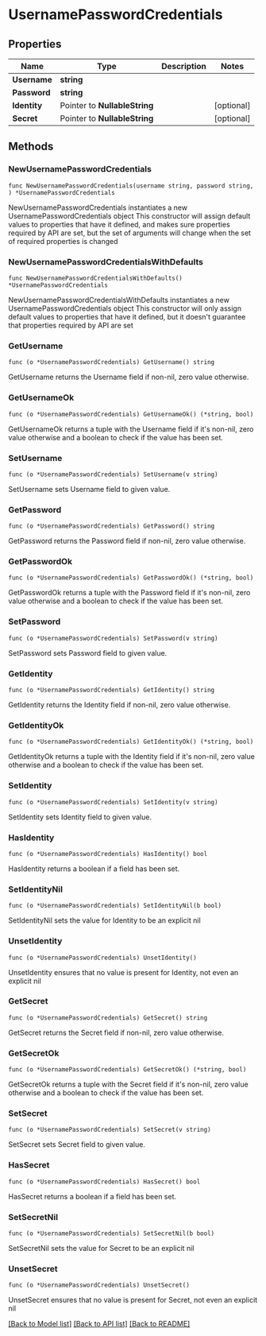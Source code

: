 # UsernamePasswordCredentials

## Properties

Name | Type | Description | Notes
------------ | ------------- | ------------- | -------------
**Username** | **string** |  | 
**Password** | **string** |  | 
**Identity** | Pointer to **NullableString** |  | [optional] 
**Secret** | Pointer to **NullableString** |  | [optional] 

## Methods

### NewUsernamePasswordCredentials

`func NewUsernamePasswordCredentials(username string, password string, ) *UsernamePasswordCredentials`

NewUsernamePasswordCredentials instantiates a new UsernamePasswordCredentials object
This constructor will assign default values to properties that have it defined,
and makes sure properties required by API are set, but the set of arguments
will change when the set of required properties is changed

### NewUsernamePasswordCredentialsWithDefaults

`func NewUsernamePasswordCredentialsWithDefaults() *UsernamePasswordCredentials`

NewUsernamePasswordCredentialsWithDefaults instantiates a new UsernamePasswordCredentials object
This constructor will only assign default values to properties that have it defined,
but it doesn't guarantee that properties required by API are set

### GetUsername

`func (o *UsernamePasswordCredentials) GetUsername() string`

GetUsername returns the Username field if non-nil, zero value otherwise.

### GetUsernameOk

`func (o *UsernamePasswordCredentials) GetUsernameOk() (*string, bool)`

GetUsernameOk returns a tuple with the Username field if it's non-nil, zero value otherwise
and a boolean to check if the value has been set.

### SetUsername

`func (o *UsernamePasswordCredentials) SetUsername(v string)`

SetUsername sets Username field to given value.


### GetPassword

`func (o *UsernamePasswordCredentials) GetPassword() string`

GetPassword returns the Password field if non-nil, zero value otherwise.

### GetPasswordOk

`func (o *UsernamePasswordCredentials) GetPasswordOk() (*string, bool)`

GetPasswordOk returns a tuple with the Password field if it's non-nil, zero value otherwise
and a boolean to check if the value has been set.

### SetPassword

`func (o *UsernamePasswordCredentials) SetPassword(v string)`

SetPassword sets Password field to given value.


### GetIdentity

`func (o *UsernamePasswordCredentials) GetIdentity() string`

GetIdentity returns the Identity field if non-nil, zero value otherwise.

### GetIdentityOk

`func (o *UsernamePasswordCredentials) GetIdentityOk() (*string, bool)`

GetIdentityOk returns a tuple with the Identity field if it's non-nil, zero value otherwise
and a boolean to check if the value has been set.

### SetIdentity

`func (o *UsernamePasswordCredentials) SetIdentity(v string)`

SetIdentity sets Identity field to given value.

### HasIdentity

`func (o *UsernamePasswordCredentials) HasIdentity() bool`

HasIdentity returns a boolean if a field has been set.

### SetIdentityNil

`func (o *UsernamePasswordCredentials) SetIdentityNil(b bool)`

 SetIdentityNil sets the value for Identity to be an explicit nil

### UnsetIdentity
`func (o *UsernamePasswordCredentials) UnsetIdentity()`

UnsetIdentity ensures that no value is present for Identity, not even an explicit nil
### GetSecret

`func (o *UsernamePasswordCredentials) GetSecret() string`

GetSecret returns the Secret field if non-nil, zero value otherwise.

### GetSecretOk

`func (o *UsernamePasswordCredentials) GetSecretOk() (*string, bool)`

GetSecretOk returns a tuple with the Secret field if it's non-nil, zero value otherwise
and a boolean to check if the value has been set.

### SetSecret

`func (o *UsernamePasswordCredentials) SetSecret(v string)`

SetSecret sets Secret field to given value.

### HasSecret

`func (o *UsernamePasswordCredentials) HasSecret() bool`

HasSecret returns a boolean if a field has been set.

### SetSecretNil

`func (o *UsernamePasswordCredentials) SetSecretNil(b bool)`

 SetSecretNil sets the value for Secret to be an explicit nil

### UnsetSecret
`func (o *UsernamePasswordCredentials) UnsetSecret()`

UnsetSecret ensures that no value is present for Secret, not even an explicit nil

[[Back to Model list]](../README.md#documentation-for-models) [[Back to API list]](../README.md#documentation-for-api-endpoints) [[Back to README]](../README.md)



